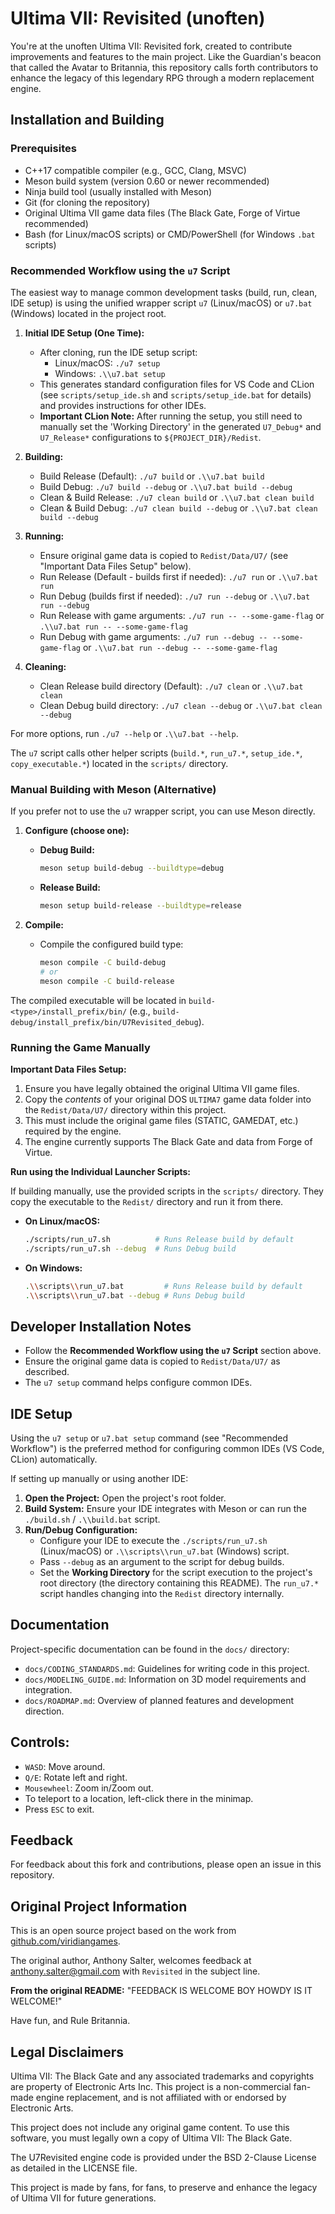 # Ultima VII: Revisited (unoften)

You're at the unoften Ultima VII: Revisited fork, created to contribute improvements and features to the main project. 
Like the Guardian's beacon that called the Avatar to Britannia, this repository calls forth contributors to enhance 
the legacy of this legendary RPG through a modern replacement engine.

## Installation and Building

### Prerequisites

- C++17 compatible compiler (e.g., GCC, Clang, MSVC)
- Meson build system (version 0.60 or newer recommended)
- Ninja build tool (usually installed with Meson)
- Git (for cloning the repository)
- Original Ultima VII game data files (The Black Gate, Forge of Virtue recommended)
- Bash (for Linux/macOS scripts) or CMD/PowerShell (for Windows `.bat` scripts)

### Recommended Workflow using the `u7` Script

The easiest way to manage common development tasks (build, run, clean, IDE setup) is using the unified wrapper script `u7` (Linux/macOS) or `u7.bat` (Windows) located in the project root.

1.  **Initial IDE Setup (One Time):**
    *   After cloning, run the IDE setup script:
        *   Linux/macOS: `./u7 setup`
        *   Windows: `.\\u7.bat setup`
    *   This generates standard configuration files for VS Code and CLion (see `scripts/setup_ide.sh` and `scripts/setup_ide.bat` for details) and provides instructions for other IDEs.
    *   **Important CLion Note:** After running the setup, you still need to manually set the 'Working Directory' in the generated `U7_Debug*` and `U7_Release*` configurations to `${PROJECT_DIR}/Redist`.

2.  **Building:**
    *   Build Release (Default): `./u7 build` or `.\\u7.bat build`
    *   Build Debug: `./u7 build --debug` or `.\\u7.bat build --debug`
    *   Clean & Build Release: `./u7 clean build` or `.\\u7.bat clean build`
    *   Clean & Build Debug: `./u7 clean build --debug` or `.\\u7.bat clean build --debug`

3.  **Running:**
    *   Ensure original game data is copied to `Redist/Data/U7/` (see "Important Data Files Setup" below).
    *   Run Release (Default - builds first if needed): `./u7 run` or `.\\u7.bat run`
    *   Run Debug (builds first if needed): `./u7 run --debug` or `.\\u7.bat run --debug`
    *   Run Release with game arguments: `./u7 run -- --some-game-flag` or `.\\u7.bat run -- --some-game-flag`
    *   Run Debug with game arguments: `./u7 run --debug -- --some-game-flag` or `.\\u7.bat run --debug -- --some-game-flag`

4.  **Cleaning:**
    *   Clean Release build directory (Default): `./u7 clean` or `.\\u7.bat clean`
    *   Clean Debug build directory: `./u7 clean --debug` or `.\\u7.bat clean --debug`

For more options, run `./u7 --help` or `.\\u7.bat --help`.

The `u7` script calls other helper scripts (`build.*`, `run_u7.*`, `setup_ide.*`, `copy_executable.*`) located in the `scripts/` directory.

### Manual Building with Meson (Alternative)

If you prefer not to use the `u7` wrapper script, you can use Meson directly.

1.  **Configure (choose one):**
    *   **Debug Build:**
        ```bash
        meson setup build-debug --buildtype=debug
        ```
    *   **Release Build:**
        ```bash
        meson setup build-release --buildtype=release
        ```

2.  **Compile:**
    *   Compile the configured build type:
        ```bash
        meson compile -C build-debug
        # or
        meson compile -C build-release
        ```

The compiled executable will be located in `build-<type>/install_prefix/bin/` (e.g., `build-debug/install_prefix/bin/U7Revisited_debug`).

### Running the Game Manually

**Important Data Files Setup:**
1.  Ensure you have legally obtained the original Ultima VII game files.
2.  Copy the *contents* of your original DOS `ULTIMA7` game data folder into the `Redist/Data/U7/` directory within this project.
3.  This must include the original game files (STATIC, GAMEDAT, etc.) required by the engine.
4.  The engine currently supports The Black Gate and data from Forge of Virtue.

**Run using the Individual Launcher Scripts:**

If building manually, use the provided scripts in the `scripts/` directory. They copy the executable to the `Redist/` directory and run it from there.

*   **On Linux/macOS:**
    ```bash
    ./scripts/run_u7.sh          # Runs Release build by default
    ./scripts/run_u7.sh --debug  # Runs Debug build
    ```
*   **On Windows:**
    ```bash
    .\\scripts\\run_u7.bat         # Runs Release build by default
    .\\scripts\\run_u7.bat --debug # Runs Debug build
    ```

## Developer Installation Notes

- Follow the **Recommended Workflow using the `u7` Script** section above.
- Ensure the original game data is copied to `Redist/Data/U7/` as described.
- The `u7 setup` command helps configure common IDEs.

## IDE Setup

Using the `u7 setup` or `u7.bat setup` command (see "Recommended Workflow") is the preferred method for configuring common IDEs (VS Code, CLion) automatically.

If setting up manually or using another IDE:

1.  **Open the Project:** Open the project's root folder.
2.  **Build System:** Ensure your IDE integrates with Meson or can run the `./build.sh` / `.\\build.bat` script.
3.  **Run/Debug Configuration:**
    *   Configure your IDE to execute the `./scripts/run_u7.sh` (Linux/macOS) or `.\\scripts\\run_u7.bat` (Windows) script.
    *   Pass `--debug` as an argument to the script for debug builds.
    *   Set the **Working Directory** for the script execution to the project's root directory (the directory containing this README). The `run_u7.*` script handles changing into the `Redist` directory internally.

## Documentation

Project-specific documentation can be found in the `docs/` directory:

*   `docs/CODING_STANDARDS.md`: Guidelines for writing code in this project.
*   `docs/MODELING_GUIDE.md`: Information on 3D model requirements and integration.
*   `docs/ROADMAP.md`: Overview of planned features and development direction.

## Controls:

- `WASD`:  Move around.
- `Q/E`:  Rotate left and right.
- `Mousewheel`:  Zoom in/Zoom out.
- To teleport to a location, left-click there in the minimap.
- Press `ESC` to exit.

## Feedback

For feedback about this fork and contributions, please open an issue in this repository.

## Original Project Information

This is an open source project based on the work from [github.com/viridiangames](https://github.com/viridiangames).

The original author, Anthony Salter, welcomes feedback at anthony.salter@gmail.com with `Revisited` in the subject line.

**From the original README:** "FEEDBACK IS WELCOME BOY HOWDY IS IT WELCOME!"

Have fun, and Rule Britannia.

## Legal Disclaimers

Ultima VII: The Black Gate and any associated trademarks and copyrights are property of Electronic Arts Inc. This project is a non-commercial fan-made engine replacement, and is not affiliated with or endorsed by Electronic Arts.

This project does not include any original game content. To use this software, you must legally own a copy of Ultima VII: The Black Gate.

The U7Revisited engine code is provided under the BSD 2-Clause License as detailed in the LICENSE file.

This project is made by fans, for fans, to preserve and enhance the legacy of Ultima VII for future generations.
